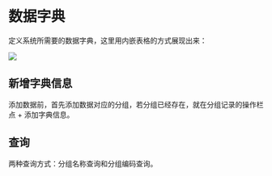 # 数据字典

定义系统所需要的数据字典，这里用内嵌表格的方式展现出来：

![](/assets/dict.png)

## 新增字典信息
添加数据前，首先添加数据对应的分组，若分组已经存在，就在分组记录的操作栏点 + 添加字典信息。

## 查询
两种查询方式：分组名称查询和分组编码查询。